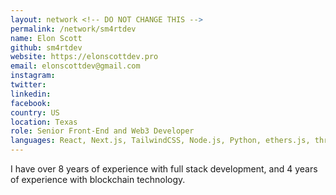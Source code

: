 ```yaml
---
layout: network <!-- DO NOT CHANGE THIS -->
permalink: /network/sm4rtdev
name: Elon Scott
github: sm4rtdev
website: https://elonscottdev.pro
email: elonscottdev@gmail.com
instagram: 
twitter: 
linkedin: 
facebook: 
country: US
location: Texas
role: Senior Front-End and Web3 Developer
languages: React, Next.js, TailwindCSS, Node.js, Python, ethers.js, three.js
---
```


I have over 8 years of experience with full stack development, and 4 years of experience with blockchain technology.
